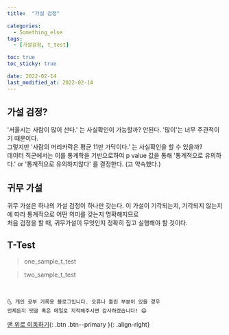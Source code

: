 ```yaml
---
title:  "가설 검정"

categories:
  - Something_else
tags:
  - [가설검정, t_test]

toc: true
toc_sticky: true

date: 2022-02-14
last_modified_at: 2022-02-14
---
```


## 가설 검정?
'서울시는 사람이 많이 산다.' 는 사실확인이 가능할까? 안된다. '많이'는 너무 주관적이기 때문이다.  
그렇지만 '사람의 머리카락은 평균 11만 가닥이다.' 는 사실확인을 할 수 있을까?  
데이터 직군에서는 이를 통계학을 기반으로하여 p value 값을 통해 '통계적으로 유의하다.' or '통계적으로 유의하지않다' 를 결정한다. (고 약속했다.)  

## 귀무 가설
귀무 가설은 하나의 가설 검정이 하나만 갖는다. 이 가설이 기각되는지, 기각되지 않는지에 따라 통계적으로 어떤 의미를 갖는지 명확해지므로  
처음 검정을 할 때, 귀무가설이 무엇인지 정확히 짚고 실행해야 할 것이다.

## T-Test
> one_sample_t_test

> two_sample_t_test



<br>

    🌜 개인 공부 기록용 블로그입니다. 오류나 틀린 부분이 있을 경우
    언제든지 댓글 혹은 메일로 지적해주시면 감사하겠습니다! 😄

[맨 위로 이동하기](#){: .btn .btn--primary }{: .align-right}
